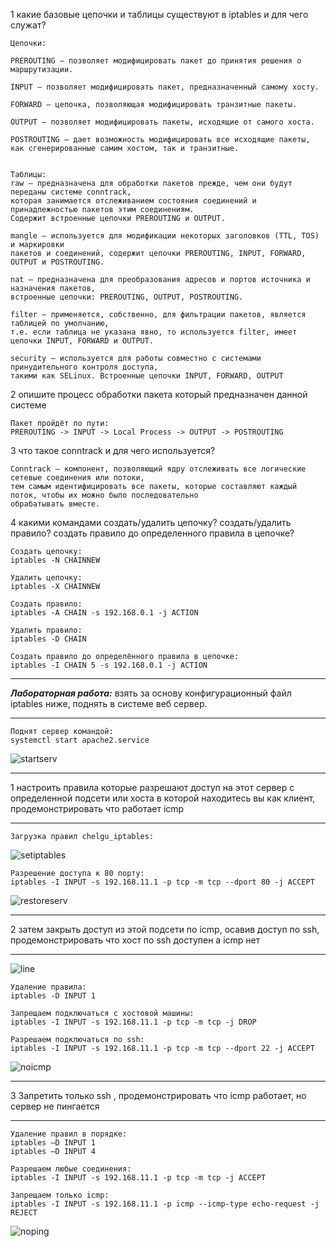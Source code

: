 1 какие базовые цепочки и таблицы существуют в iptables и для чего служат?
```
Цепочки:

PREROUTING – позволяет модифицировать пакет до принятия решения о маршрутизации.

INPUT – позволяет модифицировать пакет, предназначенный самому хосту.

FORWARD – цепочка, позволяющая модифицировать транзитные пакеты.

OUTPUT – позволяет модифицировать пакеты, исходящие от самого хоста.

POSTROUTING – дает возможность модифицировать все исходящие пакеты,
как сгенерированные самим хостом, так и транзитные.


Таблицы:
raw – предназначена для обработки пакетов прежде, чем они будут переданы системе conntrack,
которая занимается отслеживанием состояния соединений и принадлежностью пакетов этим соединениям.
Содержит встроенные цепочки PREROUTING и OUTPUT.

mangle – используется для модификации некоторых заголовков (TTL, TOS) и маркировки
пакетов и соединений, содержит цепочки PREROUTING, INPUT, FORWARD, OUTPUT и POSTROUTING.

nat – предназначена для преобразования адресов и портов источника и назначения пакетов,
встроенные цепочки: PREROUTING, OUTPUT, POSTROUTING.

filter – применяется, собственно, для фильтрации пакетов, является таблицей по умолчанию,
т.е. если таблица не указана явно, то используется filter, имеет цепочки INPUT, FORWARD и OUTPUT.

security – используется для работы совместно с системами принудительного контроля доступа,
такими как SELinux. Встроенные цепочки INPUT, FORWARD, OUTPUT
```
2 опишите процесс обработки пакета который предназначен данной системе
```
Пакет пройдёт по пути:
PREROUTING -> INPUT -> Local Process -> OUTPUT -> POSTROUTING
```
3 что такое conntrack и для чего используется?
```
Conntrack – компонент, позволяющий ядру отслеживать все логические сетевые соединения или потоки,
тем самым идентифицировать все пакеты, которые составляют каждый поток, чтобы их можно было последовательно
обрабатывать вместе.
```
4 какими командами создать/удалить цепочку? создать/удалить правило? создать правило до определенного правила в цепочке?
```
Создать цепочку:
iptables -N CHAINNEW

Удалить цепочку:
iptables -X CHAINNEW

Создать правило:
iptables -A CHAIN -s 192.168.0.1 -j ACTION

Удалить правило:
iptables -D CHAIN

Создать правило до определённого правила в цепочке:
iptables -I CHAIN 5 -s 192.168.0.1 -j ACTION
```
***
***Лабораторная работа:***
взять за основу конфигурационный файл iptables ниже, поднять в системе веб сервер.
***
```
Поднят сервер командой:
systemctl start apache2.service
```
![startserv](startserv.PNG?raw=true)
***
1 настроить правила которые разрешают доступ на этот сервер с определенной подсети или хоста в которой находитесь вы как клиент, продемонстрировать что работает icmp
***
```
Загрузка правил chelgu_iptables:
```
![setiptables](setiptables.PNG?raw=true)
```
Разрешение доступа к 80 порту:
iptables -I INPUT -s 192.168.11.1 -p tcp -m tcp --dport 80 -j ACCEPT
```
![restoreserv](restoreserv.PNG?raw=true)
***
2 затем закрыть доступ из этой подсети по icmp, осавив доступ по ssh, продемонстрировать что хост по ssh доступен а icmp нет
***
![line](line.PNG?raw=true)
```
Удаление правила:
iptables -D INPUT 1

Запрещаем подключаться с хостовой машины:
iptables -I INPUT -s 192.168.11.1 -p tcp -m tcp -j DROP

Разрешаем подключаться по ssh:
iptables -I INPUT -s 192.168.11.1 -p tcp -m tcp --dport 22 -j ACCEPT
```
![noicmp](ssh.PNG?raw=true)
***
3 Запретить только ssh , продемонстрировать что icmp работает, но сервер не пингается
***
```
Удаление правил в порядке:
iptables –D INPUT 1
iptables –D INPUT 4

Разрешаем любые соединения:
iptables -I INPUT -s 192.168.11.1 -p tcp -m tcp -j ACCEPT

Запрещаем только icmp:
iptables -I INPUT -s 192.168.11.1 -p icmp --icmp-type echo-request -j REJECT
```
![noping](noping.PNG?raw=true)
